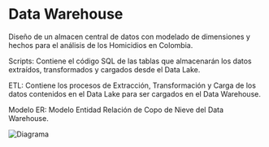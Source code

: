 # Data Warehouse
Diseño de un almacen central de datos con modelado de dimensiones y hechos para el análisis de los Homicidios en Colombia.

Scripts: Contiene el código SQL de las tablas que almacenarán los datos extraídos, transformados y cargados desde el Data Lake.

ETL: Contiene los procesos de Extracción, Transformación y Carga de los datos contenidos en el Data Lake para ser cargados en el Data Warehouse.

Modelo ER: Modelo Entidad Relación de Copo de Nieve del Data Warehouse.

![Diagrama](https://github.com/user-attachments/assets/288457c8-dbc4-49e8-b913-fbff351fe28c)
